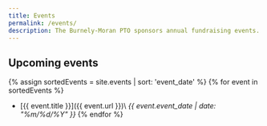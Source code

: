 ```yaml
---
title: Events
permalink: /events/
description: The Burnely-Moran PTO sponsors annual fundraising events. Our signature events are the Walk-a-Thon, Sock Hop, Color Run, and Spring Fling!
---
```


## Upcoming events

{% assign sortedEvents = site.events | sort: 'event_date' %}
{% for event in sortedEvents %}
  * [{{ event.title }}]({{ event.url }})\\
    _{{ event.event_date | date: "%m/%d/%Y" }}_
{% endfor %}

